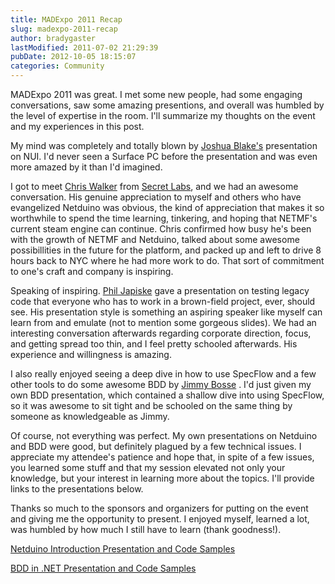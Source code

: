 ```yaml
---
title: MADExpo 2011 Recap
slug: madexpo-2011-recap
author: bradygaster
lastModified: 2011-07-02 21:29:39
pubDate: 2012-10-05 18:15:07
categories: Community
---
```


<p>MADExpo 2011 was great. I met some new people, had some engaging conversations, saw some amazing presentions, and overall was humbled by the level of expertise in the room. I&apos;ll summarize my thoughts on the event and my experiences in this post.&#xA0;</p>
<p>My mind was completely and totally blown by
  <a title="follow joshua blake on twitter" href="http://twitter.com/#!/joshblake">Joshua Blake&apos;s</a>  presentation on NUI. I&apos;d never seen a Surface PC before the presentation and was even more amazed by it than I&apos;d imagined.&#xA0;</p>
<p>I got to meet
  <a title="Chris Walker&apos;s upcoming Netduino book" href="http://www.amazon.com/Getting-Started-Netduino-Chris-Walker/dp/1449302459/ref=sr_1_1?ie=UTF8&amp;s=books&amp;qid=1309640835&amp;sr=1-1">Chris Walker</a>  from
  <a title="SecretLabs" href="http://www.secretlabs.com/">Secret Labs</a>, and we had an awesome conversation. His genuine appreciation to myself and others who have evangelized Netduino was obvious, the kind of appreciation that makes it so worthwhile to spend the time learning, tinkering, and hoping that
  NETMF&apos;s current steam engine can continue. Chris confirmed how busy he&apos;s been with the growth of NETMF and Netduino, talked about some awesome possibillities in the future for the platform, and packed up and left to drive 8 hours back to NYC where he
  had more work to do. That sort of commitment to one&apos;s craft and company is inspiring.</p>
<p>Speaking of inspiring.
  <a title="follow phil on twitter" href="http://twitter.com/#!/skimedic">Phil Japiske</a>  gave a presentation on testing legacy code that everyone who has to work in a brown-field project, ever, should see. His presentation style is something an aspiring speaker like myself can learn from and emulate (not to mention some
  gorgeous slides). We had an interesting conversation afterwards regarding corporate direction, focus, and getting spread too thin, and I feel pretty schooled afterwards. His experience and willingness is amazing.&#xA0;</p>
<p>I also really enjoyed seeing a deep dive in how to use SpecFlow and a few other tools to do some awesome BDD by
  <a title="follow jimmy on twitter" href="http://twitter.com/#!/JimmyBosse">Jimmy Bosse</a> . I&apos;d just given my own BDD presentation, which contained a shallow dive into using SpecFlow, so it was awesome to sit tight and be schooled on the same thing by someone as knowledgeable as Jimmy.&#xA0;</p>
<p>Of course, not everything was perfect. My own presentations on Netduino and BDD were good, but definitely plagued by a few technical issues. I appreciate my attendee&apos;s patience and hope that, in spite of a few issues, you learned some stuff and that my
  session elevated not only your knowledge, but your interest in learning more about the topics. I&apos;ll provide links to the presentations below.&#xA0;</p>
<p>Thanks so much to the sponsors and organizers for putting on the event and giving me the opportunity to present. I enjoyed myself, learned a lot, was humbled by how much I still have to learn (thank goodness!).&#xA0;</p>
<p>
  <a title="Download my Netduino presentation and examples" href="http://dl.dropbox.com/u/3597725/MADExpo_2011_Netduino_Introduction.zip">Netduino Introduction Presentation and Code Samples</a> 
</p>
<p>
  <a title="Download my BDD in .NET presentation and samples" href="http://dl.dropbox.com/u/3597725/MADExpo_2011_BDD_with_NET.zip">BDD in .NET Presentation and Code Samples</a> 
</p>
